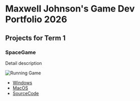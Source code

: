 # Maxwell Johnson's Game Dev Portfolio 2026

## Projects for Term 1

### SpaceGame

Detail description

![Running Game]()

* [Windows](https://github.com/MaxJ-Bastion/PortfolioGameDev1/blob/main/src/SpaceGame/windows-amd64.zip)
* [MacOS](https://github.com/MaxJ-Bastion/PortfolioGameDev1/blob/main/src/SpaceGame/macos-aarch64.zip)
* [SourceCode]()
